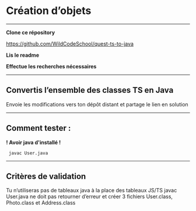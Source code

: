 # Création d’objets

---

**Clone ce répository**

https://github.com/WildCodeSchool/quest-ts-to-java

**Lis le readme**

**Effectue les recherches nécessaires**

---

## Convertis l’ensemble des classes TS en Java

Envoie les modifications vers ton dépôt distant et partage le lien en solution

---

## Comment tester :

**! Avoir java d'installé !**

     javac User.java

---

## Critères de validation

Tu n’utiliseras pas de tableaux java à la place des tableaux JS/TS
javac User.java ne doit pas retourner d’erreur et créer 3 fichiers User.class, Photo.class et Address.class
